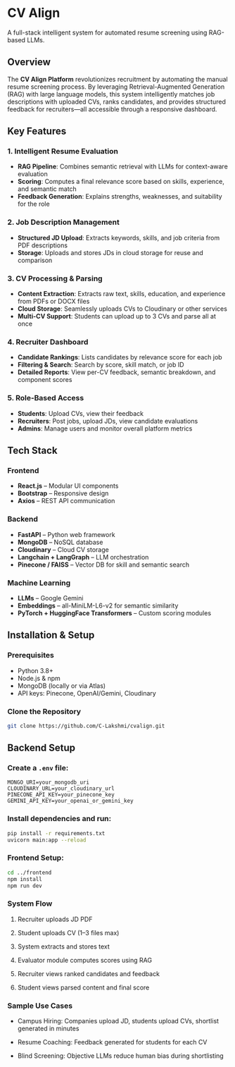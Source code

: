 # CV Align  
A full-stack intelligent system for automated resume screening using RAG-based LLMs.

## Overview  
The **CV Align Platform** revolutionizes recruitment by automating the manual resume screening process. By leveraging Retrieval-Augmented Generation (RAG) with large language models, this system intelligently matches job descriptions with uploaded CVs, ranks candidates, and provides structured feedback for recruiters—all accessible through a responsive dashboard.

## Key Features

### 1. Intelligent Resume Evaluation
- **RAG Pipeline**: Combines semantic retrieval with LLMs for context-aware evaluation  
- **Scoring**: Computes a final relevance score based on skills, experience, and semantic match  
- **Feedback Generation**: Explains strengths, weaknesses, and suitability for the role  

### 2. Job Description Management
- **Structured JD Upload**: Extracts keywords, skills, and job criteria from PDF descriptions  
- **Storage**: Uploads and stores JDs in cloud storage for reuse and comparison  

### 3. CV Processing & Parsing
- **Content Extraction**: Extracts raw text, skills, education, and experience from PDFs or DOCX files  
- **Cloud Storage**: Seamlessly uploads CVs to Cloudinary or other services  
- **Multi-CV Support**: Students can upload up to 3 CVs and parse all at once  

### 4. Recruiter Dashboard
- **Candidate Rankings**: Lists candidates by relevance score for each job  
- **Filtering & Search**: Search by score, skill match, or job ID  
- **Detailed Reports**: View per-CV feedback, semantic breakdown, and component scores  

### 5. Role-Based Access
- **Students**: Upload CVs, view their feedback  
- **Recruiters**: Post jobs, upload JDs, view candidate evaluations  
- **Admins**: Manage users and monitor overall platform metrics  

## Tech Stack

### Frontend
- **React.js** – Modular UI components  
- **Bootstrap** – Responsive design  
- **Axios** – REST API communication  

### Backend
- **FastAPI** – Python web framework  
- **MongoDB** – NoSQL database  
- **Cloudinary** – Cloud CV storage  
- **Langchain + LangGraph** – LLM orchestration  
- **Pinecone / FAISS** – Vector DB for skill and semantic search  

### Machine Learning
- **LLMs** – Google Gemini  
- **Embeddings** – all-MiniLM-L6-v2 for semantic similarity  
- **PyTorch + HuggingFace Transformers** – Custom scoring modules  

## Installation & Setup

### Prerequisites
- Python 3.8+  
- Node.js & npm  
- MongoDB (locally or via Atlas)  
- API keys: Pinecone, OpenAI/Gemini, Cloudinary  

### Clone the Repository
```bash
git clone https://github.com/C-Lakshmi/cvalign.git
```
## Backend Setup

### Create a `.env` file:
```env
MONGO_URI=your_mongodb_uri  
CLOUDINARY_URL=your_cloudinary_url  
PINECONE_API_KEY=your_pinecone_key  
GEMINI_API_KEY=your_openai_or_gemini_key  
```

### Install dependencies and run:
```bash
pip install -r requirements.txt
uvicorn main:app --reload
```

### Frontend Setup:
```bash
cd ../frontend
npm install
npm run dev
```

### System Flow
1. Recruiter uploads JD PDF

2. Student uploads CV (1–3 files max)

3. System extracts and stores text

4. Evaluator module computes scores using RAG

5. Recruiter views ranked candidates and feedback

6. Student views parsed content and final score

### Sample Use Cases
- Campus Hiring: Companies upload JD, students upload CVs, shortlist generated in minutes

- Resume Coaching: Feedback generated for students for each CV

- Blind Screening: Objective LLMs reduce human bias during shortlisting
